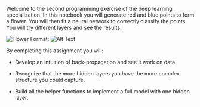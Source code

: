 Welcome to the second programming exercise of the deep learning specialization. In this notebook you will generate red and blue points to form a flower. You will then fit a neural network to correctly classify the points. You will try different layers and see the results.

![Flower](/images/flower.png)
Format: ![Alt Text](url)

By completing this assignment you will:

- Develop an intuition of back-propagation and see it work on data.

- Recognize that the more hidden layers you have the more complex structure you could capture.

- Build all the helper functions to implement a full model with one hidden layer.
